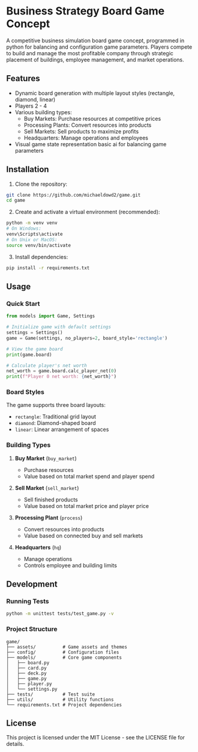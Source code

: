 # Business Strategy Board Game Concept

A competitive business simulation board game concept, programmed in python for balancing and configuration game parameters. Players compete to build and manage the most profitable company through strategic placement of buildings, employee management, and market operations.

## Features

- Dynamic board generation with multiple layout styles (rectangle, diamond, linear)
- Players 2 - 4
- Various building types:
  - Buy Markets: Purchase resources at competitive prices
  - Processing Plants: Convert resources into products
  - Sell Markets: Sell products to maximize profits
  - Headquarters: Manage operations and employees
- Visual game state representation basic ai for balancing game parameters

## Installation

1. Clone the repository:
```bash
git clone https://github.com/michaeldowd2/game.git
cd game
```

2. Create and activate a virtual environment (recommended):
```bash
python -m venv venv
# On Windows:
venv\Scripts\activate
# On Unix or MacOS:
source venv/bin/activate
```

3. Install dependencies:
```bash
pip install -r requirements.txt
```

## Usage

### Quick Start

```python
from models import Game, Settings

# Initialize game with default settings
settings = Settings()
game = Game(settings, no_players=2, board_style='rectangle')

# View the game board
print(game.board)

# Calculate player's net worth
net_worth = game.board.calc_player_net(0)
print(f"Player 0 net worth: {net_worth}")
```

### Board Styles

The game supports three board layouts:
- `rectangle`: Traditional grid layout
- `diamond`: Diamond-shaped board
- `linear`: Linear arrangement of spaces

### Building Types

1. **Buy Market** (`buy_market`)
   - Purchase resources
   - Value based on total market spend and player spend

2. **Sell Market** (`sell_market`)
   - Sell finished products
   - Value based on total market price and player price

3. **Processing Plant** (`process`)
   - Convert resources into products
   - Value based on connected buy and sell markets

4. **Headquarters** (`hq`)
   - Manage operations
   - Controls employee and building limits

## Development

### Running Tests

```bash
python -m unittest tests/test_game.py -v
```

### Project Structure

```
game/
├── assets/          # Game assets and themes
├── config/          # Configuration files
├── models/          # Core game components
│   ├── board.py
│   ├── card.py
│   ├── deck.py
│   ├── game.py
│   ├── player.py
│   └── settings.py
├── tests/           # Test suite
├── utils/           # Utility functions
└── requirements.txt # Project dependencies
```

## License

This project is licensed under the MIT License - see the LICENSE file for details.
